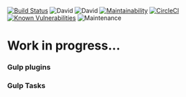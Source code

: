 [![Build Status](https://travis-ci.org/jentanbernardus/gulp-setup.svg?branch=master)](https://travis-ci.org/jentanbernardus/gulp-setup) ![David](https://img.shields.io/david/dev/jentanbernardus/gulp-setup) ![David](https://david-dm.org/jentanbernardus/gulp-setup/status.svg) [![Maintainability](https://api.codeclimate.com/v1/badges/972d7042d4206115fba2/maintainability)](https://codeclimate.com/github/jentanbernardus/gulp-setup/maintainability) [![CircleCI](https://circleci.com/gh/jentanbernardus/gulp-setup/tree/master.svg?style=svg)](https://circleci.com/gh/jentanbernardus/gulp-setup/tree/master) [![Known Vulnerabilities](https://snyk.io/test/github/jentanbernardus/gulp-setup/badge.svg)](https://snyk.io/test/github/jentanbernardus/gulp-setup/) ![Maintenance](https://img.shields.io/maintenance/yes/2019)

# Work in progress...


### Gulp plugins


### Gulp Tasks
